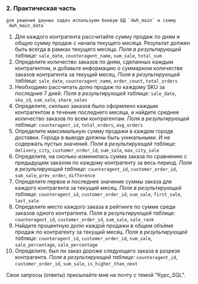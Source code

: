 ### **2. Практическая часть**
    для решения данных задач используем боевую БД `dwh_main` и схему `dwh_main_data`
1. Для каждого контрагента рассчитайте сумму продаж по дням и общую сумму продаж с начала текущего месяца. Результат должен быть всегда в рамках текущего месяца. _Поля в результирующей таблице:_ `sale_date`, `counteragent_name`, `sum_sale`, `total_sum` 
2. Определите количество заказов по дням, сделанных каждым контрагентом, и добавьте информацию о суммарном количестве заказов контрагента за текущий месяц. _Поля в результирующей таблице:_ `sale_date`, `counteragent_name`, `order_count`, `total_orders`
3. Необходимо рассчитать долю продаж по каждому SKU за последние 7 дней. _Поля в результирующей таблице:_ `sale_date`, `sku_id`, `sum_sale`, `share_sales`
4. Определите, сколько заказов было оформлено каждым контрагентом в течение последнего месяца, и найдите среднее количество заказов по всем контрагентам. _Поля в результирующей таблице:_ `counteragent_id`, `total_orders`, `avg_orders`
5. Определите максимальную сумму продажи в каждом городе доставки. Города в выводе должны быть уникальными. И не содержать пустых значений. _Поля в результирующей таблице:_ `delivery_city`, `customer_order_id`, `sum_sale`, `max_city_sale`
6. Определите, на сколько изменилась сумма заказа по сравнению с предыдущим заказом по каждому контрагенту за весь период. _Поля в результирующей таблице:_ `counteragent_id`, `customer_order_id`, `sum_sale`, `prev_order`, `difference`
7. Определите первое и последнее значение суммы заказа для каждого контрагента за текущий месяц. _Поля в результирующей таблице:_ `counteragent_id`, `customer_order_id`, `sum_sale`, `first_sale`, `last_sale`
8. Определите место каждого заказа в рейтинге по сумме среди заказов одного контрагента. _Поля в результирующей таблице:_ `counteragent_id`, `customer_order_id`, `sum_sale`, `sale_rank`
9. Найдите процентную долю каждой продажи в общем объёме продаж по контрагенту за текущий месяц. _Поля в результирующей таблице:_ `counteragent_id`, `customer_order_id`, `sum_sale`, `sale_percentage`, `sale_percentage` 
10. Определите, был ли заказ дороже следующего заказа в разрезе контрагента. _Поля в результирующей таблице:_ `counteragent_id`, `customer_order_id`, `sum_sale`, `is_higher_than_next`

Свои запросы (ответы) присылайте мне на почту с темой "Курс_SQL".